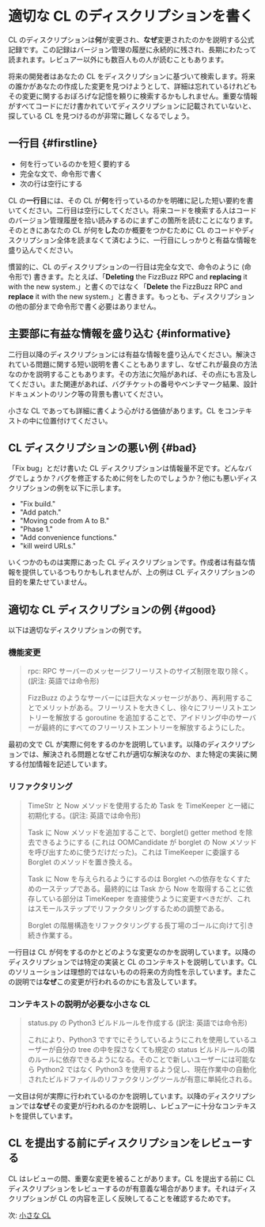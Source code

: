 # 適切な CL のディスクリプションを書く

CL のディスクリプションは**何**が変更され、**なぜ**変更されたのかを説明する公式記録です。この記録はバージョン管理の履歴に永続的に残され、長期にわたって読まれます。レビュアー以外にも数百人もの人が読むこともあります。

将来の開発者はあなたの CL をディスクリプションに基づいて検索します。将来の誰かがあなたの作成した変更を見つけようとして、詳細は忘れているけれどもその変更に関するおぼろげな記憶を頼りに検索するかもしれません。重要な情報がすべてコードにだけ書かれていてディスクリプションに記載されていないと、探している CL を見つけるのが非常に難しくなるでしょう。

## 一行目 {#firstline}

- 何を行っているのかを短く要約する
- 完全な文で、命令形で書く
- 次の行は空行にする

CL の**一行目**には、その CL が**何**を行っているのかを明確に記した短い要約を書いてください。二行目は空行にしてください。将来コードを検索する人はコードのバージョン管理履歴を拾い読みするのにまずこの箇所を読むことになります。そのときにあなたの CL が何を**した**のか概要をつかむために CL のコードやディスクリプション全体を読まなくて済むように、一行目にしっかりと有益な情報を盛り込んでください。

慣習的に、CL のディスクリプションの一行目は完全な文で、命令のように (命令形で) 書きます。たとえば、「**Deleting** the FizzBuzz RPC and **replacing** it with the new system.」と書くのではなく「**Delete** the FizzBuzz RPC and **replace** it with the new system.」と書きます。もっとも、ディスクリプションの他の部分まで命令形で書く必要はありません。

## 主要部に有益な情報を盛り込む {#informative}

二行目以降のディスクリプションには有益な情報を盛り込んでください。解決されている問題に関する短い説明を書くこともありますし、なぜこれが最良の方法なのかを説明することもあります。その方法に欠陥があれば、その点にも言及してください。また関連があれば、バグチケットの番号やベンチマーク結果、設計ドキュメントのリンク等の背景も書いてください。

小さな CL であっても詳細に書くよう心がける価値があります。CL をコンテキストの中に位置付けてください。

## CL ディスクリプションの悪い例 {#bad}

「Fix bug」とだけ書いた CL ディスクリプションは情報量不足です。どんなバグでしょうか？バグを修正するために何をしたのでしょうか？他にも悪いディスクリプションの例を以下に示します。

- "Fix build."
- "Add patch."
- "Moving code from A to B."
- "Phase 1."
- "Add convenience functions."
- "kill weird URLs."

いくつかのものは実際にあった CL ディスクリプションです。作成者は有益な情報を提供しているつもりかもしれませんが、上の例は CL ディスクリプションの目的を果たせていません。

## 適切な CL ディスクリプションの例 {#good}

以下は適切なディスクリプションの例です。

### 機能変更

> rpc: RPC サーバーのメッセージフリーリストのサイズ制限を取り除く。(訳注: 英語では命令形)
>
> FizzBuzz のようなサーバーには巨大なメッセージがあり、再利用することでメリットがある。フリーリストを大きくし、徐々にフリーリストエントリーを解放する goroutine を追加することで、アイドリング中のサーバーが最終的にすべてのフリーリストエントリーを解放するようにした。

最初の文で CL が実際に何をするのかを説明しています。以降のディスクリプションでは、解決される問題となぜこれが適切な解決なのか、また特定の実装に関する付加情報を記述しています。

### リファクタリング

> TimeStr と Now メソッドを使用するため Task を TimeKeeper と一緒に初期化する。(訳注: 英語では命令形)
>
> Task に Now メソッドを追加することで、borglet() getter method を除去できるようにする (これは OOMCandidate が borglet の Now メソッドを呼び出すために使うだけだった)。これは TimeKeeper に委譲する Borglet のメソッドを置き換える。
>
> Task に Now を与えられるようにするのは Borglet への依存をなくすための一ステップである。最終的には Task から Now を取得することに依存している部分は TimeKeeper を直接使うように変更すべきだが、これはスモールステップでリファクタリングするための調整である。
>
> Borglet の階層構造をリファクタリングする長丁場のゴールに向けて引き続き作業する。

一行目は CL が何をするのかとどのような変更なのかを説明しています。以降のディスクリプションでは特定の実装と CL のコンテキストを説明しています。CL のソリューションは理想的ではないものの将来の方向性を示しています。またこの説明では**なぜ**この変更が行われるのかにも言及しています。

### コンテキストの説明が必要な小さな CL

> status.py の Python3 ビルドルールを作成する (訳注: 英語では命令形)
>
> これにより、Python3 ですでにそうしているようにこれを使用しているユーザーが自分の tree の中を探さなくても規定の status ビルドルールの隣のルールに依存できるようになる。そのことで新しいユーザーには可能なら Python2 ではなく Python3 を使用するよう促し、現在作業中の自動化されたビルドファイルのリファクタリングツールが有意に単純化される。

一文目は何が実際に行われているのかを説明しています。以降のディスクリプションでは**なぜ**その変更が行われるのかを説明し、レビュアーに十分なコンテキストを提供しています。

## CL を提出する前にディスクリプションをレビューする

CL はレビューの間、重要な変更を被ることがあります。CL を提出する前に CL ディスクリプションをレビューするのが有意義な場合があります。それはディスクリプションが CL の内容を正しく反映してることを確認するためです。

次: [小さな CL](small-cls.md)
